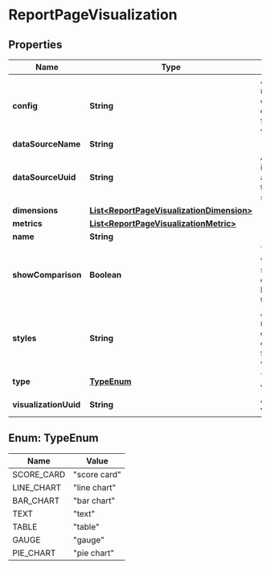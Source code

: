 

# ReportPageVisualization


## Properties

| Name | Type | Description | Notes |
|------------ | ------------- | ------------- | -------------|
|**config** | **String** | A JSON representation of the configuration for this visualization |  [optional] |
|**dataSourceName** | **String** |  |  [optional] |
|**dataSourceUuid** | **String** | A unique identifier assigned to the data source. |  [optional] |
|**dimensions** | [**List&lt;ReportPageVisualizationDimension&gt;**](ReportPageVisualizationDimension.md) |  |  [optional] |
|**metrics** | [**List&lt;ReportPageVisualizationMetric&gt;**](ReportPageVisualizationMetric.md) |  |  [optional] |
|**name** | **String** |  |  [optional] |
|**showComparison** | **Boolean** | True if the visualization should show a comparison based upon the date range |  [optional] |
|**styles** | **String** | A JSON representation of the style configuration for this visualization |  [optional] |
|**type** | [**TypeEnum**](#TypeEnum) | Type of visualization |  [optional] |
|**visualizationUuid** | **String** | A UUID for the visualization |  [optional] |



## Enum: TypeEnum

| Name | Value |
|---- | -----|
| SCORE_CARD | &quot;score card&quot; |
| LINE_CHART | &quot;line chart&quot; |
| BAR_CHART | &quot;bar chart&quot; |
| TEXT | &quot;text&quot; |
| TABLE | &quot;table&quot; |
| GAUGE | &quot;gauge&quot; |
| PIE_CHART | &quot;pie chart&quot; |



